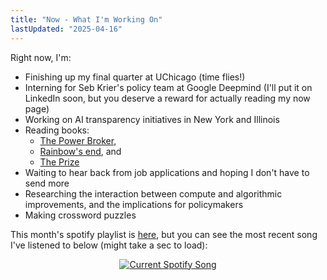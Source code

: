 ```yaml
---
title: "Now - What I'm Working On"
lastUpdated: "2025-04-16"
---
```


Right now, I'm:

- Finishing up my final quarter at UChicago (time flies!)
- Interning for Seb Krier's policy team at Google Deepmind (I'll put it on LinkedIn soon, but you deserve a reward for actually reading my now page)
- Working on AI transparency initiatives in New York and Illinois
- Reading books:
  - [The Power Broker](https://en.wikipedia.org/wiki/The_Power_Broker),
  - [Rainbow's end](https://en.wikipedia.org/wiki/Rainbows_End_(Vinge_novel)), and
  - [The Prize](https://en.wikipedia.org/wiki/The_Prize:_The_Epic_Quest_for_Oil,_Money,_and_Power)
- Waiting to hear back from job applications and hoping I don't have to send more
- Researching the interaction between compute and algorithmic improvements, and the implications for policymakers
- Making crossword puzzles

This month's spotify playlist is [here](https://open.spotify.com/playlist/0lzl1PHtdoLxw3mWaJnzb3?si=5d369352dd024b52), but you can see the most recent song I've listened to below (might take a sec to load):

<div style="max-width: 100%; overflow: hidden; text-align: center; margin: 0 auto; display: flex; justify-content: center;">
  <a href="https://1henryjos.pythonanywhere.com/link">
    <img
      src="https://1henryjos.pythonanywhere.com?theme=dark"
      alt="Current Spotify Song"
      style="max-width: 100%; height: auto; width: auto;"
    />
  </a>
</div>